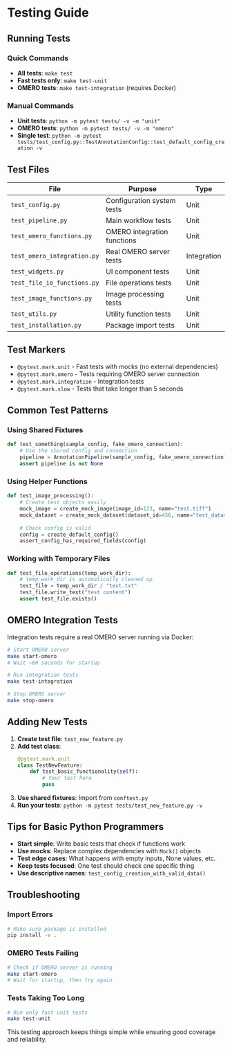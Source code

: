 # Testing Guide

## Running Tests

### Quick Commands
- **All tests**: `make test`
- **Fast tests only**: `make test-unit` 
- **OMERO tests**: `make test-integration` (requires Docker)

### Manual Commands
- **Unit tests**: `python -m pytest tests/ -v -m "unit"`
- **OMERO tests**: `python -m pytest tests/ -v -m "omero"`
- **Single test**: `python -m pytest tests/test_config.py::TestAnnotationConfig::test_default_config_creation -v`

## Test Files

| File | Purpose | Type |
|------|---------|------|
| `test_config.py` | Configuration system tests | Unit |
| `test_pipeline.py` | Main workflow tests | Unit |
| `test_omero_functions.py` | OMERO integration functions | Unit |
| `test_omero_integration.py` | Real OMERO server tests | Integration |
| `test_widgets.py` | UI component tests | Unit |
| `test_file_io_functions.py` | File operations tests | Unit |
| `test_image_functions.py` | Image processing tests | Unit |
| `test_utils.py` | Utility function tests | Unit |
| `test_installation.py` | Package import tests | Unit |

## Test Markers

- `@pytest.mark.unit` - Fast tests with mocks (no external dependencies)
- `@pytest.mark.omero` - Tests requiring OMERO server connection
- `@pytest.mark.integration` - Integration tests
- `@pytest.mark.slow` - Tests that take longer than 5 seconds

## Common Test Patterns

### Using Shared Fixtures
```python
def test_something(sample_config, fake_omero_connection):
    # Use the shared config and connection
    pipeline = AnnotationPipeline(sample_config, fake_omero_connection)
    assert pipeline is not None
```

### Using Helper Functions
```python
def test_image_processing():
    # Create test objects easily
    mock_image = create_mock_image(image_id=123, name="test.tiff")
    mock_dataset = create_mock_dataset(dataset_id=456, name="test_dataset")
    
    # Check config is valid
    config = create_default_config()
    assert_config_has_required_fields(config)
```

### Working with Temporary Files
```python
def test_file_operations(temp_work_dir):
    # temp_work_dir is automatically cleaned up
    test_file = temp_work_dir / "test.txt"
    test_file.write_text("test content")
    assert test_file.exists()
```

## OMERO Integration Tests

Integration tests require a real OMERO server running via Docker:

```bash
# Start OMERO server
make start-omero
# Wait ~60 seconds for startup

# Run integration tests
make test-integration

# Stop OMERO server
make stop-omero
```

## Adding New Tests

1. **Create test file**: `test_new_feature.py`
2. **Add test class**: 
   ```python
   @pytest.mark.unit
   class TestNewFeature:
       def test_basic_functionality(self):
           # Your test here
           pass
   ```
3. **Use shared fixtures**: Import from `conftest.py`
4. **Run your tests**: `python -m pytest tests/test_new_feature.py -v`

## Tips for Basic Python Programmers

- **Start simple**: Write basic tests that check if functions work
- **Use mocks**: Replace complex dependencies with `Mock()` objects
- **Test edge cases**: What happens with empty inputs, None values, etc.
- **Keep tests focused**: One test should check one specific thing
- **Use descriptive names**: `test_config_creation_with_valid_data()`

## Troubleshooting

### Import Errors
```bash
# Make sure package is installed
pip install -e .
```

### OMERO Tests Failing
```bash
# Check if OMERO server is running
make start-omero
# Wait for startup, then try again
```

### Tests Taking Too Long
```bash
# Run only fast unit tests
make test-unit
```

This testing approach keeps things simple while ensuring good coverage and reliability.